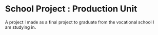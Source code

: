 # School Project : Production Unit
A project I made as a final project to graduate from the vocational school I am studying in.
